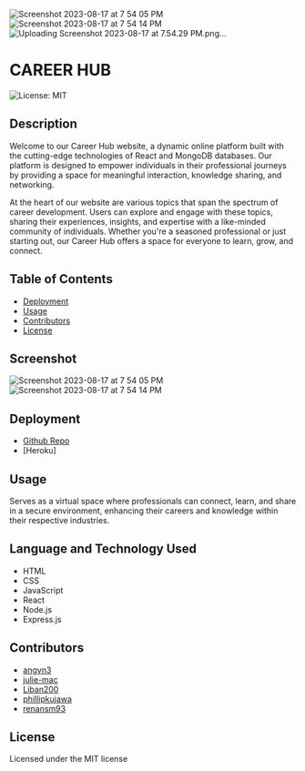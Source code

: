 ![Screenshot 2023-08-17 at 7 54 05 PM](https://github.com/julie-mac/CareerHub/assets/123594716/e5bcfe5f-450f-4925-9708-8e4d63d2f55f)
![Screenshot 2023-08-17 at 7 54 14 PM](https://github.com/julie-mac/CareerHub/assets/123594716/1255b736-d469-4380-ac99-e9c4162234ea)
![Uploading Screenshot 2023-08-17 at 7.54.29 PM.png…]()
# CAREER HUB
![License: MIT](https://img.shields.io/badge/License-MIT-yellow.svg)

## Description
Welcome to our Career Hub website, a dynamic online platform built with the cutting-edge technologies of React and MongoDB databases. Our platform is designed to empower individuals in their professional journeys by providing a space for meaningful interaction, knowledge sharing, and networking.

At the heart of our website are various topics that span the spectrum of career development. Users can explore and engage with these topics, sharing their experiences, insights, and expertise with a like-minded community of individuals. Whether you're a seasoned professional or just starting out, our Career Hub offers a space for everyone to learn, grow, and connect.

## Table of Contents

- [Deployment](#deployment)
- [Usage](#usage)
- [Contributors](#contributors)
- [License](#license)

## Screenshot
![Screenshot 2023-08-17 at 7 54 05 PM](https://github.com/julie-mac/CareerHub/assets/123594716/e5bcfe5f-450f-4925-9708-8e4d63d2f55f)
![Screenshot 2023-08-17 at 7 54 14 PM](https://github.com/julie-mac/CareerHub/assets/123594716/1255b736-d469-4380-ac99-e9c4162234ea)


## Deployment
- [Github Repo](https://github.com/julie-mac/CareerHub)
- [Heroku]

## Usage
Serves as a virtual space where professionals can connect, learn, and share in a secure environment, enhancing their careers and knowledge within their respective industries.

## Language and Technology Used
- HTML
- CSS
- JavaScript
- React
- Node.js
- Express.js

## Contributors
- [angyn3](https://github.com/angyn3)
- [julie-mac](https://github.com/julie-mac)
- [Liban200](https://github.com/Liban200)
- [phillipkujawa](https://github.com/phillipkujawa)
- [renansm93](https://github.com/renansm93)

## License
Licensed under the MIT license 
